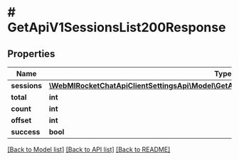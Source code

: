 # # GetApiV1SessionsList200Response

## Properties

Name | Type | Description | Notes
------------ | ------------- | ------------- | -------------
**sessions** | [**\WebMIRocketChatApiClientSettingsApi\Model\GetApiV1SessionsList200ResponseSessionsInner[]**](GetApiV1SessionsList200ResponseSessionsInner.md) |  | [optional]
**total** | **int** |  | [optional]
**count** | **int** |  | [optional]
**offset** | **int** |  | [optional]
**success** | **bool** |  | [optional]

[[Back to Model list]](../../README.md#models) [[Back to API list]](../../README.md#endpoints) [[Back to README]](../../README.md)
